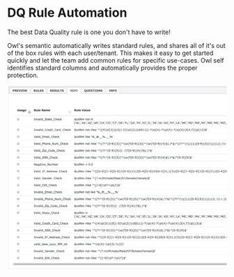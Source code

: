# DQ Rule Automation

The best Data Quality rule is one you don't have to write!  

Owl's semantic automatically writes standard rules, and shares all of it's out of the box rules with each user/tenant.  This makes it easy to get started quickly and let the team add common rules for specific use-cases.  Owl self identifies standard columns and automatically provides the proper protection.

![](../../.gitbook/assets/owl-standard-rule%20%281%29.png)

